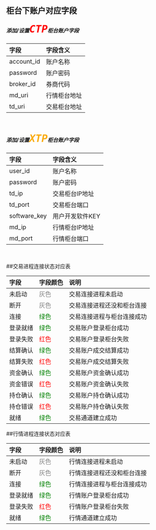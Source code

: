 
## 柜台下账户对应字段
##### 添加/设置<font size=6 color="red">```CTP```</font>柜台账户字段

| 字段       | 字段含义     |
| :--------- | :----------- |
| account_id | 账户名称     |
| password   | 账户密码     |
| broker_id  | 券商代码     |
| md_uri     | 行情柜台地址 |
| td_uri     | 交易柜台地址 |
<br/>

##### 添加/设置<font size=6 color="#FAAD14">```XTP```</font>柜台账户字段

| 字段         | 字段含义        |
| :----------- | :-------------- |
| user_id      | 账户名称        |
| password     | 账户密码        |
| td_ip        | 交易柜台IP地址  |
| td_port      | 交易柜台端口    |
| software_key | 用户开发软件KEY |
| md_ip        | 行情柜台IP地址  |
| md_port      | 行情柜台端口    |
<br/>


##交易进程连接状态对应表

| 字段     | 字段颜色                        | 说明                       |
| :------- | :------------------------------ | :------------------------- |
| 未启动   | <font color = grey>灰色</font>  | 交易连接进程未启动         |
| 断开     | <font color = grey>灰色</font>  | 交易连接进程还没和柜台连接 |
| 连接     | <font color = green>绿色</font> | 交易连接进程与柜台连接成功 |
| 登录就绪 | <font color = green>绿色</font> | 交易账户登录柜台成功       |
| 登录失败 | <font color = red>红色</font>   | 交易账户登录柜台失败       |
| 结算确认 | <font color = green>绿色</font> | 交易账户成交结算成功       |
| 结算失败 | <font color = red>红色</font>   | 交易账户成交结算失败       |
| 资金确认 | <font color = green>绿色</font> | 交易账户资金确认成功       |
| 资金错误 | <font color = red>红色</font>   | 交易账户资金确认失败       |
| 持仓确认 | <font color = green>绿色</font> | 交易账户持仓确认成功       |
| 持仓错误 | <font color = red>红色</font>   | 交易账户持仓确认失败       |
| 就绪     | <font color = green>绿色</font> | 交易通道建立成功           |


##行情进程连接状态对应表

| 字段     | 字段颜色                        | 说明                       |
| :------- | :------------------------------ | :------------------------- |
| 未启动   | <font color = grey>灰色</font>  | 行情连接进程未启动         |
| 断开     | <font color = grey>灰色</font>  | 行情连接进程还没和柜台连接 |
| 连接     | <font color = green>绿色</font> | 行情连接进程与柜台连接成功 |
| 登录就绪 | <font color = green>绿色</font> | 行情账户登录柜台成功       |
| 登录失败 | <font color = red>红色</font>   | 行情账户登录柜台失败       |
| 就绪     | <font color = green>绿色</font> | 行情通道建立成功           |

## 